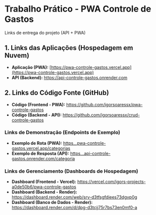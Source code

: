 # Trabalho Prático - PWA Controle de Gastos

Links de entrega do projeto (API + PWA) 

## 1. Links das Aplicações (Hospedagem em Nuvem)

* **Aplicação (PWA):** [https://pwa-controle-gastos.vercel.app](https://pwa-controle-gastos.vercel.app)
* **API (Backend):** <https://api-controle-gastos.onrender.com>

## 2. Links do Código Fonte (GitHub)

* **Código (Frontend - PWA):** <https://github.com/igorsoaressx/pwa-controle-gastos>
* **Código (Backend - API):** <https://github.com/igorsoaressx/crud-controle-gastos>

### Links de Demonstração (Endpoints de Exemplo)

* **Exemplo de Rota (PWA):** [https...pwa-controle-gastos.vercel.app/categorias](https://pwa-controle-gastos.vercel.app/categorias)
* **Exemplo de Resposta (API):** [https...api-controle-gastos.onrender.com/categoria](https://api-controle-gastos.onrender.com/categoria)

### Links de Gerenciamento (Dashboards de Hospedagem)

* **Dashboard (Frontend - Vercel):** <https://vercel.com/igors-projects-a0de50b6/pwa-controle-gastos>
* **Dashboard (Backend - Render):** <https://dashboard.render.com/web/srv-d3tfsgfdiees73dgvp0g>
* **Dashboard (Banco de Dados - Render):** <https://dashboard.render.com/d/dpg-d3tcjj75r7bs73en0mf0-a>
